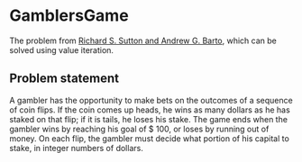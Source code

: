 # GamblersGame

The problem from [Richard S. Sutton and Andrew G. Barto](http://incompleteideas.net/book/ebook/the-book.html), which can be solved using value iteration.

## Problem statement

A gambler has the opportunity to make bets on the outcomes of a sequence of coin flips. 
If the coin comes up heads, he wins as many dollars as he has staked on that flip; if it is tails, he loses his stake. The game ends 
when the gambler wins by reaching his goal of \$ 100, or loses by running out of money.
On each flip, the gambler must decide what portion of his capital to stake, in integer numbers of dollars.
